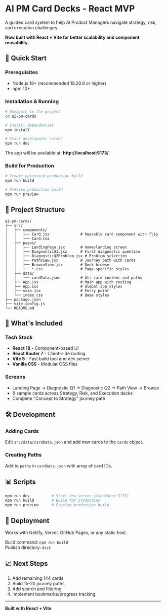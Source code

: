 # AI PM Card Decks - React MVP

A guided card system to help AI Product Managers navigate strategy, risk, and execution challenges.

**Now built with React + Vite for better scalability and component reusability.**

## 🚀 Quick Start

### Prerequisites
- Node.js 18+ (recommended 18.20.8 or higher)
- npm 10+

### Installation & Running

```bash
# Navigate to the project
cd ai-pm-cards

# Install dependencies
npm install

# Start development server
npm run dev
```

The app will be available at: **http://localhost:5173/**

### Build for Production

```bash
# Create optimized production build
npm run build

# Preview production build
npm run preview
```

## 📁 Project Structure

```
ai-pm-cards/
├── src/
│   ├── components/
│   │   ├── Card.jsx              # Reusable card component with flip
│   │   └── Card.css
│   ├── pages/
│   │   ├── LandingPage.jsx       # Home/landing screen
│   │   ├── DiagnosticQ1.jsx      # First diagnostic question
│   │   ├── DiagnosticQ2Problem.jsx # Problem selection
│   │   ├── PathView.jsx          # Journey path with cards
│   │   ├── BrowseView.jsx        # Deck browser
│   │   └── *.css                 # Page-specific styles
│   ├── data/
│   │   └── cardData.json         # All card content and paths
│   ├── App.jsx                   # Main app with routing
│   ├── App.css                   # Global app styles
│   ├── main.jsx                  # Entry point
│   └── index.css                 # Base styles
├── package.json
├── vite.config.js
└── README.md
```

## 🎯 What's Included

### Tech Stack
- **React 18** - Component-based UI
- **React Router 7** - Client-side routing
- **Vite 5** - Fast build tool and dev server
- **Vanilla CSS** - Modular CSS files

### Screens
- Landing Page → Diagnostic Q1 → Diagnostic Q2 → Path View → Browse
- 6 sample cards across Strategy, Risk, and Execution decks
- Complete "Concept to Strategy" journey path

## 🛠️ Development

### Adding Cards

Edit `src/data/cardData.json` and add new cards to the `cards` object.

### Creating Paths

Add to `paths` in `cardData.json` with array of card IDs.

## 📊 Scripts

```bash
npm run dev          # Start dev server (localhost:5173)
npm run build        # Build for production
npm run preview      # Preview production build
```

## 🚀 Deployment

Works with Netlify, Vercel, GitHub Pages, or any static host.

Build command: `npm run build`  
Publish directory: `dist`

## 📈 Next Steps

1. Add remaining 144 cards
2. Build 15-20 journey paths  
3. Add search and filtering
4. Implement bookmarks/progress tracking

---

**Built with React + Vite**
